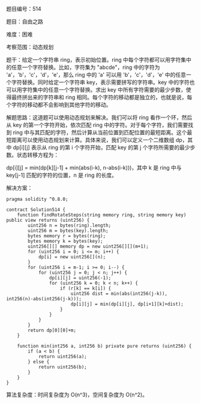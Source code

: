 题目编号：514

题目：自由之路

难度：困难

考察范围：动态规划

题干：给定一个字符串 ring，表示初始位置。ring 中每个字符都可以用字符集中的任意一个字符替换。比如，字符集为 "abcde"，ring 中的字符为 'a'，'b'，'c'，'d'，'e'，那么 ring 中的 'a' 可以用 'b'，'c'，'d'，'e' 中的任意一个字符替换。同时给定一个字符串 key，表示需要拼写的字符串。key 中的字符也可以用字符集中的任意一个字符替换。求出 key 中所有字符需要的最少步数，使得最终拼出来的字符串和 ring 相同。每个字符的移动都是独立的，也就是说，每个字符的移动都不会影响到其他字符的移动。

解题思路：这道题可以使用动态规划来解决。我们可以将 ring 看作一个环，然后从 key 的第一个字符开始，依次匹配 ring 中的字符。对于每个字符，我们需要找到 ring 中与其匹配的字符，然后计算从当前位置到匹配位置的最短距离。这个最短距离可以使用动态规划来计算。具体来说，我们可以定义一个二维数组 dp，其中 dp[i][j] 表示从 ring 的第 i 个字符开始，匹配 key 的第 j 个字符所需要的最少步数。状态转移方程为：

dp[i][j] = min(dp[k][j-1] + min(abs(i-k), n-abs(i-k)))，其中 k 是 ring 中与 key[j-1] 匹配的字符的位置，n 是 ring 的长度。

解决方案：

```
pragma solidity ^0.8.0;

contract Solution514 {
    function findRotateSteps(string memory ring, string memory key) public view returns (uint256) {
        uint256 n = bytes(ring).length;
        uint256 m = bytes(key).length;
        bytes memory r = bytes(ring);
        bytes memory k = bytes(key);
        uint256[][] memory dp = new uint256[][](m+1);
        for (uint256 i = 0; i <= m; i++) {
            dp[i] = new uint256[](n);
        }
        for (uint256 i = m-1; i >= 0; i--) {
            for (uint256 j = 0; j < n; j++) {
                dp[i][j] = uint256(-1);
                for (uint256 k = 0; k < n; k++) {
                    if (r[k] == k[i]) {
                        uint256 dist = min(abs(int256(j-k)), int256(n)-abs(int256(j-k)));
                        dp[i][j] = min(dp[i][j], dp[i+1][k]+dist);
                    }
                }
            }
        }
        return dp[0][0]+m;
    }
    
    function min(int256 a, int256 b) private pure returns (uint256) {
        if (a < b) {
            return uint256(a);
        } else {
            return uint256(b);
        }
    }
}
```

算法复杂度：时间复杂度为 O(n^3)，空间复杂度为 O(n^2)。